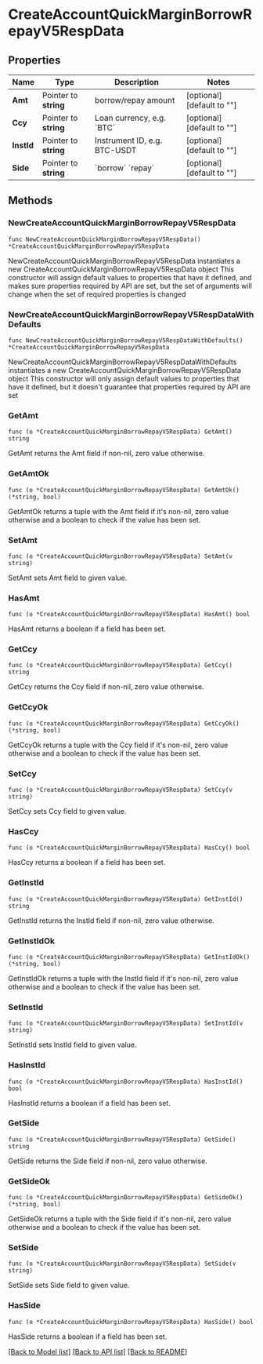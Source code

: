# CreateAccountQuickMarginBorrowRepayV5RespData

## Properties

Name | Type | Description | Notes
------------ | ------------- | ------------- | -------------
**Amt** | Pointer to **string** | borrow/repay amount | [optional] [default to ""]
**Ccy** | Pointer to **string** | Loan currency, e.g. &#x60;BTC&#x60; | [optional] [default to ""]
**InstId** | Pointer to **string** | Instrument ID, e.g. BTC-USDT | [optional] [default to ""]
**Side** | Pointer to **string** | &#x60;borrow&#x60;  &#x60;repay&#x60; | [optional] [default to ""]

## Methods

### NewCreateAccountQuickMarginBorrowRepayV5RespData

`func NewCreateAccountQuickMarginBorrowRepayV5RespData() *CreateAccountQuickMarginBorrowRepayV5RespData`

NewCreateAccountQuickMarginBorrowRepayV5RespData instantiates a new CreateAccountQuickMarginBorrowRepayV5RespData object
This constructor will assign default values to properties that have it defined,
and makes sure properties required by API are set, but the set of arguments
will change when the set of required properties is changed

### NewCreateAccountQuickMarginBorrowRepayV5RespDataWithDefaults

`func NewCreateAccountQuickMarginBorrowRepayV5RespDataWithDefaults() *CreateAccountQuickMarginBorrowRepayV5RespData`

NewCreateAccountQuickMarginBorrowRepayV5RespDataWithDefaults instantiates a new CreateAccountQuickMarginBorrowRepayV5RespData object
This constructor will only assign default values to properties that have it defined,
but it doesn't guarantee that properties required by API are set

### GetAmt

`func (o *CreateAccountQuickMarginBorrowRepayV5RespData) GetAmt() string`

GetAmt returns the Amt field if non-nil, zero value otherwise.

### GetAmtOk

`func (o *CreateAccountQuickMarginBorrowRepayV5RespData) GetAmtOk() (*string, bool)`

GetAmtOk returns a tuple with the Amt field if it's non-nil, zero value otherwise
and a boolean to check if the value has been set.

### SetAmt

`func (o *CreateAccountQuickMarginBorrowRepayV5RespData) SetAmt(v string)`

SetAmt sets Amt field to given value.

### HasAmt

`func (o *CreateAccountQuickMarginBorrowRepayV5RespData) HasAmt() bool`

HasAmt returns a boolean if a field has been set.

### GetCcy

`func (o *CreateAccountQuickMarginBorrowRepayV5RespData) GetCcy() string`

GetCcy returns the Ccy field if non-nil, zero value otherwise.

### GetCcyOk

`func (o *CreateAccountQuickMarginBorrowRepayV5RespData) GetCcyOk() (*string, bool)`

GetCcyOk returns a tuple with the Ccy field if it's non-nil, zero value otherwise
and a boolean to check if the value has been set.

### SetCcy

`func (o *CreateAccountQuickMarginBorrowRepayV5RespData) SetCcy(v string)`

SetCcy sets Ccy field to given value.

### HasCcy

`func (o *CreateAccountQuickMarginBorrowRepayV5RespData) HasCcy() bool`

HasCcy returns a boolean if a field has been set.

### GetInstId

`func (o *CreateAccountQuickMarginBorrowRepayV5RespData) GetInstId() string`

GetInstId returns the InstId field if non-nil, zero value otherwise.

### GetInstIdOk

`func (o *CreateAccountQuickMarginBorrowRepayV5RespData) GetInstIdOk() (*string, bool)`

GetInstIdOk returns a tuple with the InstId field if it's non-nil, zero value otherwise
and a boolean to check if the value has been set.

### SetInstId

`func (o *CreateAccountQuickMarginBorrowRepayV5RespData) SetInstId(v string)`

SetInstId sets InstId field to given value.

### HasInstId

`func (o *CreateAccountQuickMarginBorrowRepayV5RespData) HasInstId() bool`

HasInstId returns a boolean if a field has been set.

### GetSide

`func (o *CreateAccountQuickMarginBorrowRepayV5RespData) GetSide() string`

GetSide returns the Side field if non-nil, zero value otherwise.

### GetSideOk

`func (o *CreateAccountQuickMarginBorrowRepayV5RespData) GetSideOk() (*string, bool)`

GetSideOk returns a tuple with the Side field if it's non-nil, zero value otherwise
and a boolean to check if the value has been set.

### SetSide

`func (o *CreateAccountQuickMarginBorrowRepayV5RespData) SetSide(v string)`

SetSide sets Side field to given value.

### HasSide

`func (o *CreateAccountQuickMarginBorrowRepayV5RespData) HasSide() bool`

HasSide returns a boolean if a field has been set.


[[Back to Model list]](../README.md#documentation-for-models) [[Back to API list]](../README.md#documentation-for-api-endpoints) [[Back to README]](../README.md)


